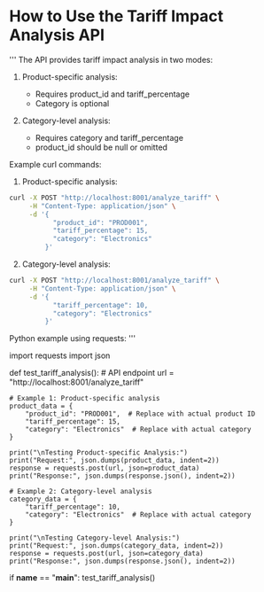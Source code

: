 # How to Use the Tariff Impact Analysis API

'''
The API provides tariff impact analysis in two modes:

1. Product-specific analysis:
   - Requires product_id and tariff_percentage
   - Category is optional
   
2. Category-level analysis:
   - Requires category and tariff_percentage
   - product_id should be null or omitted

Example curl commands:

1. Product-specific analysis:
```bash
curl -X POST "http://localhost:8001/analyze_tariff" \
     -H "Content-Type: application/json" \
     -d '{
           "product_id": "PROD001",
           "tariff_percentage": 15,
           "category": "Electronics"
         }'
```

2. Category-level analysis:
```bash
curl -X POST "http://localhost:8001/analyze_tariff" \
     -H "Content-Type: application/json" \
     -d '{
           "tariff_percentage": 10,
           "category": "Electronics"
         }'
```

Python example using requests:
'''

import requests
import json

def test_tariff_analysis():
    # API endpoint
    url = "http://localhost:8001/analyze_tariff"
    
    # Example 1: Product-specific analysis
    product_data = {
        "product_id": "PROD001",  # Replace with actual product ID
        "tariff_percentage": 15,
        "category": "Electronics"  # Replace with actual category
    }
    
    print("\nTesting Product-specific Analysis:")
    print("Request:", json.dumps(product_data, indent=2))
    response = requests.post(url, json=product_data)
    print("Response:", json.dumps(response.json(), indent=2))
    
    # Example 2: Category-level analysis
    category_data = {
        "tariff_percentage": 10,
        "category": "Electronics"  # Replace with actual category
    }
    
    print("\nTesting Category-level Analysis:")
    print("Request:", json.dumps(category_data, indent=2))
    response = requests.post(url, json=category_data)
    print("Response:", json.dumps(response.json(), indent=2))

if __name__ == "__main__":
    test_tariff_analysis()